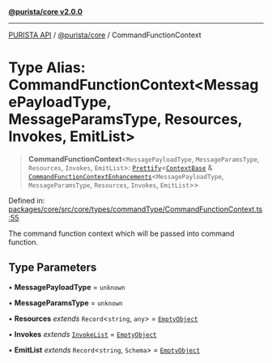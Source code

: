 [**@purista/core v2.0.0**](../README.md)

***

[PURISTA API](../../../packages.md) / [@purista/core](../README.md) / CommandFunctionContext

# Type Alias: CommandFunctionContext\<MessagePayloadType, MessageParamsType, Resources, Invokes, EmitList\>

> **CommandFunctionContext**\<`MessagePayloadType`, `MessageParamsType`, `Resources`, `Invokes`, `EmitList`\>: [`Prettify`](Prettify.md)\<[`ContextBase`](ContextBase.md) & [`CommandFunctionContextEnhancements`](CommandFunctionContextEnhancements.md)\<`MessagePayloadType`, `MessageParamsType`, `Resources`, `Invokes`, `EmitList`\>\>

Defined in: [packages/core/src/core/types/commandType/CommandFunctionContext.ts:55](https://github.com/puristajs/purista/blob/master/packages/core/src/core/types/commandType/CommandFunctionContext.ts#L55)

The command function context which will be passed into command function.

## Type Parameters

• **MessagePayloadType** = `unknown`

• **MessageParamsType** = `unknown`

• **Resources** *extends* `Record`\<`string`, `any`\> = [`EmptyObject`](EmptyObject.md)

• **Invokes** *extends* [`InvokeList`](InvokeList.md) = [`EmptyObject`](EmptyObject.md)

• **EmitList** *extends* `Record`\<`string`, `Schema`\> = [`EmptyObject`](EmptyObject.md)
